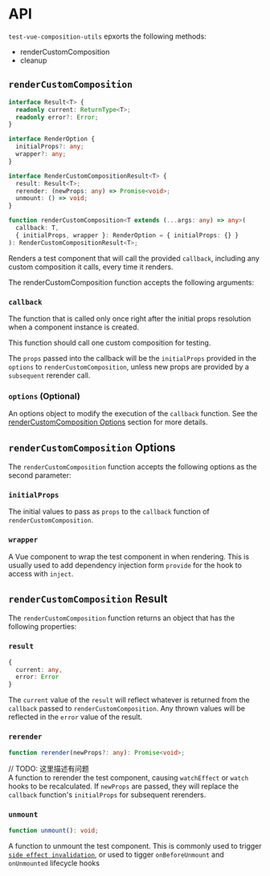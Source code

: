 # API

`test-vue-composition-utils` epxorts the following methods:

- renderCustomComposition
- cleanup

## `renderCustomComposition`

```typescript
interface Result<T> {
  readonly current: ReturnType<T>;
  readonly error?: Error;
}

interface RenderOption {
  initialProps?: any;
  wrapper?: any;
}

interface RenderCustomCompositionResult<T> {
  result: Result<T>;
  rerender: (newProps: any) => Promise<void>;
  unmount: () => void;
}

function renderCustomComposition<T extends (...args: any) => any>(
  callback: T,
  { initialProps, wrapper }: RenderOption = { initialProps: {} }
): RenderCustomCompositionResult<T>;
```

Renders a test component that will call the provided `callback`, including any custom composition it calls, every time it renders.

The renderCustomComposition function accepts the following arguments:

### `callback`

The function that is called only once right after the initial props resolution when a component instance is created.

This function should call one custom composition for testing.

The `props` passed into the callback will be the `initialProps` provided in the `options` to `renderCustomComposition`, unless new props are provided by a `subsequent` rerender call.

### `options` (Optional)

An options object to modify the execution of the `callback` function. See the [renderCustomComposition Options]() section for more details.

## `renderCustomComposition` Options

The `renderCustomComposition` function accepts the following options as the second parameter:

### `initialProps`

The initial values to pass as `props` to the `callback` function of `renderCustomComposition`.

### `wrapper`

A Vue component to wrap the test component in when rendering. This is usually used to add dependency injection form `provide` for the hook to access with `inject`.

## `renderCustomComposition` Result

The `renderCustomComposition` function returns an object that has the following properties:

### `result`

```typescript
{
  current: any,
  error: Error
}
```

The `current` value of the `result` will reflect whatever is returned from the `callback` passed to `renderCustomComposition`. Any thrown values will be reflected in the `error` value of the result.

### `rerender`

```typescript
function rerender(newProps?: any): Promise<void>;
```

// TODO: 这里描述有问题  
A function to rerender the test component, causing `watchEffect` or `watch` hooks to be recalculated. If `newProps` are passed, they will replace the `callback` function's `initialProps` for subsequent rerenders.

### `unmount`

```typescript
function unmount(): void;
```

A function to unmount the test component. This is commonly used to trigger [`side effect invalidation`](https://composition-api.vuejs.org/api.html#side-effect-invalidation), or used to tigger `onBeforeUnmount` and `onUnmounted` lifecycle hooks
